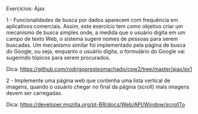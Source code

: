 Exercícios: Ajax

1 - Funcionalidades de busca por dados aparecem com frequência em aplicativos comerciais. Assim, este exercício tem como objetivo criar um mecanismo de busca simples onde, a medida que o usuário digita em um campo de texto Web, o sistema sugere nomes de pessoas para serem buscadas. Um mecanismo similar foi implementado pela página de busca do Google, ou seja, enquanto o usuário digita, o formulário do Google vai sugerindo tópicos para serem procurados.

Dica: https://github.com/rodrigoprestesmachado/cpw2/tree/master/ajax/ex1

2 - Implemente uma página web que contenha uma lista vertical de imagens, quando o usuário chegar no final da página (scroll) mais imagens devem ser carregadas.

Dica: https://developer.mozilla.org/pt-BR/docs/Web/API/Window/scrollTo
